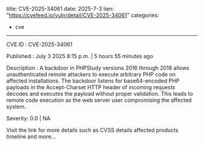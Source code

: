  
title: CVE-2025-34061
date: 2025-7-3
lien: "https://cvefeed.io/vuln/detail/CVE-2025-34061"
categories:
  - cve
---

CVE ID : CVE-2025-34061

Published :  July 3
2025
8:15 p.m. | 5 hours
55 minutes ago

Description : A backdoor in PHPStudy versions 2016 through 2018 allows unauthenticated remote attackers to execute arbitrary PHP code on affected installations. The backdoor listens for base64-encoded PHP payloads in the Accept-Charset HTTP header of incoming requests
decodes and executes the payload without proper validation. This leads to remote code execution as the web server user
compromising the affected system.

Severity: 0.0 | NA

Visit the link for more details
such as CVSS details
affected products
timeline
and more...
